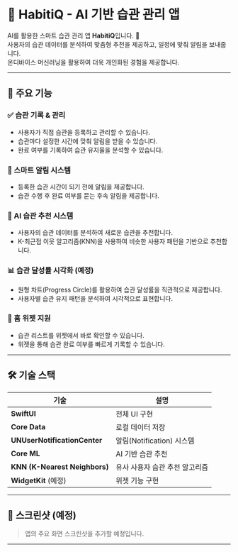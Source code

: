 # 🧠 HabitiQ - AI 기반 습관 관리 앱

AI를 활용한 스마트 습관 관리 앱 **HabitiQ**입니다. 🎯  
사용자의 습관 데이터를 분석하여 맞춤형 추천을 제공하고, 일정에 맞춰 알림을 보내줍니다.  
온디바이스 머신러닝을 활용하여 더욱 개인화된 경험을 제공합니다.

---

## 🚀 주요 기능

### ✅ 습관 기록 & 관리
- 사용자가 직접 습관을 등록하고 관리할 수 있습니다.
- 습관마다 설정한 시간에 맞춰 알림을 받을 수 있습니다.
- 완료 여부를 기록하여 습관 유지율을 분석할 수 있습니다.

### 🔔 스마트 알림 시스템
- 등록한 습관 시간이 되기 전에 알림을 제공합니다.
- 습관 수행 후 완료 여부를 묻는 후속 알림을 제공합니다.

### 🎯 AI 습관 추천 시스템
- 사용자의 습관 데이터를 분석하여 새로운 습관을 추천합니다.
- K-최근접 이웃 알고리즘(KNN)을 사용하여 비슷한 사용자 패턴을 기반으로 추천합니다.

### 📊 습관 달성률 시각화 (예정)
- 원형 차트(Progress Circle)를 활용하여 습관 달성률을 직관적으로 제공합니다.
- 사용자별 습관 유지 패턴을 분석하여 시각적으로 표현합니다.

### 📱 홈 위젯 지원
- 습관 리스트를 위젯에서 바로 확인할 수 있습니다.
- 위젯을 통해 습관 완료 여부를 빠르게 기록할 수 있습니다.

---

## 🛠 기술 스택

| 기술        | 설명 |
|------------|------------------------------------------------|
| **SwiftUI**  | 전체 UI 구현 |
| **Core Data** | 로컬 데이터 저장 |
| **UNUserNotificationCenter** | 알림(Notification) 시스템 |
| **Core ML** | AI 기반 습관 추천 |
| **KNN (K-Nearest Neighbors)** | 유사 사용자 습관 추천 알고리즘 |
| **WidgetKit** (예정) | 위젯 기능 구현 |

---

## 📸 스크린샷 (예정)
> 앱의 주요 화면 스크린샷을 추가할 예정입니다.

---
